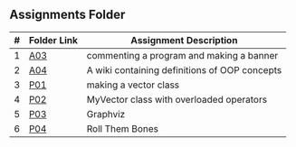 ##  Assignments Folder

|   #   | Folder Link | Assignment Description |
| :---: | ----------- | ---------------------- |
|   1   |   [A03](https://github.com/jorcsan/2143-OOP-Santos/tree/main/Assignments/A03)     |  commenting a program and making a banner |
|   2   |   [A04](https://github.com/jorcsan/2143-OOP-Santos/wiki)| A wiki containing definitions of OOP concepts|
|   3   |   [P01](https://github.com/jorcsan/2143-OOP-Santos/tree/main/Assignments/P01)  |    making a vector class                    |
|   4   |   [P02]()   |  MyVector class with overloaded operators           |
|   5   |   [P03]()   | Graphviz                                             |   creating output suitable for use in graphviz  |
|   6   |   [P04]()   |   Roll Them Bones                                     |   rolling dice in preparation for D&D         |
